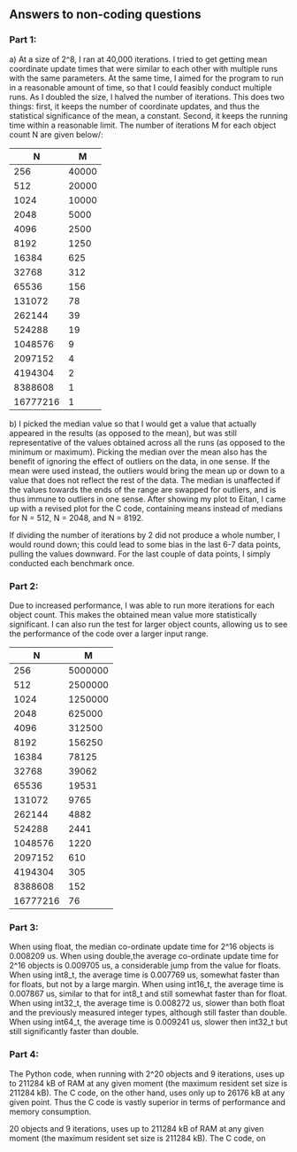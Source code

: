 ## Answers to non-coding questions

### Part 1:

a) At a size of 2^8, I ran at 40,000 iterations. I tried to get getting mean coordinate update times that were similar to each other with multiple runs with the same parameters. At the same time, I aimed for the program to run in a reasonable amount of time, so that I could feasibly conduct multiple runs. As I doubled the size, I halved the number of iterations. This does two things: first, it keeps the number of coordinate updates, and thus the statistical significance of the mean, a constant. Second, it keeps the running time within a reasonable limit. The number of iterations M for each object count N are given below/:

N | M
--|--
256 | 40000
512 | 20000
1024 | 10000
2048 | 5000
4096 | 2500
8192 | 1250
16384 | 625
32768 | 312
65536 | 156
131072 | 78
262144 | 39
524288 | 19
1048576 | 9
2097152 | 4
4194304 | 2
8388608 | 1
16777216 | 1

b) I picked the median value so that I would get a value that actually appeared in the results (as opposed to the mean), but was still representative of the values obtained across all the runs (as opposed to the minimum or maximum). Picking the median over the mean also has the benefit of ignoring the effect of outliers on the data, in one sense. If the mean were used instead, the outliers would bring the mean up or down to a value that does not reflect the rest of the data. The median is unaffected if the values towards the ends of the range are swapped for outliers, and is thus immune to outliers in one sense. After showing my plot to Eitan, I came up with a revised plot for the C code, containing means instead of medians for N = 512, N = 2048, and N = 8192.

If dividing the number of iterations by 2 did not produce a whole number, I would round down; this could lead to some bias in the last 6-7 data points, pulling the values downward. For the last couple of data points, I simply conducted each benchmark once.

### Part 2:

Due to increased performance, I was able to run more iterations for each object count. This makes the obtained mean value more statistically significant. I can also run the test for larger object counts, allowing us to see the performance of the code over a larger input range.

N | M
--|--    
256 | 5000000 
512 | 2500000 
1024 | 1250000 
2048 | 625000 
4096 | 312500 
8192 | 156250 
16384 | 78125 
32768 | 39062 
65536 | 19531 
131072 | 9765 
262144 | 4882 
524288 | 2441 
1048576 | 1220 
2097152 | 610 
4194304 | 305 
8388608 | 152 
16777216 | 76 

### Part 3:

When using float, the median co-ordinate update time for 2^16 objects is 0.008209 us.
When using double,the average co-ordinate update time for 2^16 objects is 0.009705 us, a considerable jump from the value for floats.
When using int8_t, the average time is 0.007769 us, somewhat faster than for floats, but not by a large margin.
When using int16_t, the average time is 0.007867 us, similar to that for int8_t and still somewhat faster than for float.
When using int32_t, the average time is 0.008272 us, slower than both float and the previously measured integer types, although still faster than double.
When using int64_t, the average time is 0.009241 us, slower then int32_t but still significantly faster than double.

### Part 4:

The Python code, when running with 2^20 objects and 9 iterations, uses up to 211284 kB of RAM at any given moment (the maximum resident set size is 211284 kB). The C code, on the other hand, uses only up to 26176 kB at any given point. Thus the C code is vastly superior in terms of performance and memory consumption.

20 objects and 9 iterations, uses up to 211284 kB of RAM at any given moment (the maximum resident set size is 211284 kB). The C code, on 